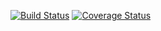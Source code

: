 [![Build Status](https://travis-ci.org/mluukkai/ohtutesti16.svg?branch=master)](https://travis-ci.org/mluukkai/ohtutesti16) [![Coverage Status](https://coveralls.io/repos/github/mluukkai/ohtutesti16/badge.svg?branch=master)](https://coveralls.io/github/mluukkai/ohtutesti16?branch=master)
